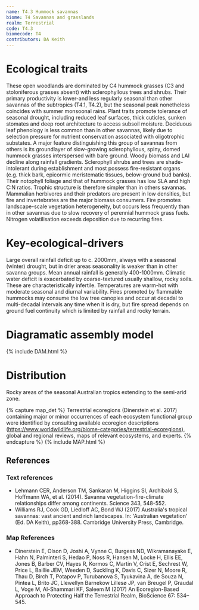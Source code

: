 ```yaml
---
name: T4.3 Hummock savannas
biome: T4 Savannas and grasslands
realm: Terrestrial
code: T4.3
biomecode: T4
contributors: DA Keith
---
```


# Ecological traits

These open woodlands are dominated by C4 hummock grasses (C3 and stoloniferous grasses absent) with sclerophyllous trees and shrubs. Their primary productivity is lower-and  less regularly seasonal than other savannas of the subtropics (T4.1, T4.2), but the seasonal peak nonetheless coincides with summer monsoonal rains. Plant traits promote tolerance of seasonal drought, including reduced leaf surfaces, thick cuticles, sunken stomates and deep root architecture to access subsoil moisture. Deciduous leaf phenology is less common than in other savannas, likely due to selection pressure for nutrient conservation associated with oligotrophic substates. A major feature distinguishing this group of savannas from others is its groundlayer of slow-growing sclerophyllous, spiny, domed hummock grasses interspersed with bare ground. Woody biomass and LAI decline along rainfall gradients. Sclerophyll shrubs and trees are shade-intolerant during establishment and most possess fire-resistant organs (e.g. thick bark, epicormic meristematic tissues, below-ground bud banks). Their notophyll foliage and that of hummock grasses has low SLA and high C:N ratios. Trophic structure is therefore simpler than in others savannas. Mammalian herbivores and their predators are present in low densities, but fire and invertebrates are the major biomass consumers. Fire promotes landscape-scale vegetation heterogeneity, but occurs less frequently than in other savannas due to slow recovery of perennial hummock grass fuels. Nitrogen volatilisation exceeds deposition due to recurring fires.

# Key-ecological-drivers

Large overall rainfall deficit up to c. 2000mm, always with a seasonal (winter) drought, but in drier areas seasonality is weaker than in other savanna groups. Mean annual rainfall is generally 400-1000mm. Climatic water deficit is exacerbated by coarse-textured usually shallow, rocky soils. These are characteristically infertile. Temperatures are warm-hot with moderate seasonal and diurnal variability. Fires promoted by flammable hummocks may consume the low tree canopies and occur at decadal to multi-decadal intervals any time when it is dry, but fire spread depends on ground fuel continuity which is limited by rainfall and rocky terrain.

# Diagramatic assembly model

{% include DAM.html %}

# Distribution

Rocky areas of the seasonal Australian tropics extending to the semi-arid zone.

{% capture map_det %} Terrestrial ecoregions (Dinerstein et al. 2017) containing major or minor occurrences of each ecosystem functional group were identified by consulting available ecoregion descriptions (https://www.worldwildlife.org/biome-categories/terrestrial-ecoregions), global and regional reviews, maps of relevant ecosystems, and experts. {% endcapture %}
{% include MAP.html %}

## References

### Text references

* Lehmann CER, Anderson TM, Sankaran M, Higgins SI, Archibald S, Hoffmann WA, et al. (2014). Savanna vegetation-fire-climate relationships differ among continents. Science 343, 548-552.
* Williams RJ, Cook GD, Liedloff AC, Bond WJ (2017) Australia's tropical savannas: vast ancient and rich landscapes. In: 'Australian vegetation' (Ed. DA Keith), pp368-388. Cambridge University Press, Cambridge.

### Map References

* Dinerstein E, Olson D, Joshi A, Vynne C, Burgess ND, Wikramanayake E, Hahn N, Palminteri S, Hedao P, Noss R, Hansen M, Locke H, Ellis EE, Jones B, Barber CV, Hayes R, Kormos C, Martin V, Crist E, Sechrest W, Price L, Baillie JEM, Weeden D, Suckling K, Davis C, Sizer N, Moore R, Thau D, Birch T, Potapov P, Turubanova S, Tyukavina A, de Souza N, Pintea L, Brito JC, Llewellyn Barnekow Lillesø JP, van Breugel P, Graudal L, Voge M, Al-Shammari KF, Saleem M (2017) An Ecoregion-Based Approach to Protecting Half the Terrestrial Realm, BioScience 67: 534–545.
